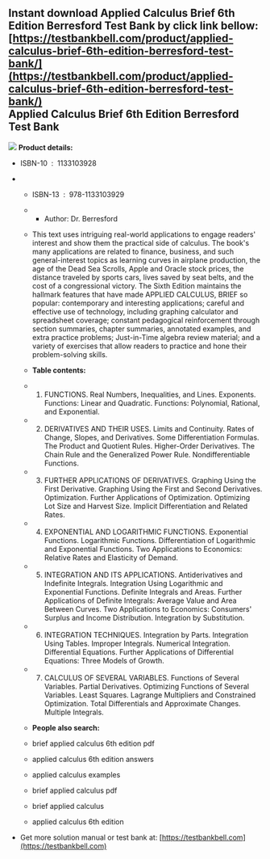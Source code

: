 Instant download **Applied Calculus Brief 6th Edition Berresford Test Bank** by click link bellow:  
[https://testbankbell.com/product/applied-calculus-brief-6th-edition-berresford-test-bank/](https://testbankbell.com/product/applied-calculus-brief-6th-edition-berresford-test-bank/)  
Applied Calculus Brief 6th Edition Berresford Test Bank
-------------------------------------------------------


![](https://testbankbell.com/wp-content/uploads/2023/05/applied-calculus-brief-6th-edition-berresford-test-bank.jpg)
**Product details:**
* ISBN-10 ‏ : ‎ 1133103928
* * ISBN-13 ‏ : ‎ 978-1133103929
  * * Author: Dr. Berresford
   
  * This text uses intriguing real-world applications to engage readers' interest and show them the practical side of calculus. The book's many applications are related to finance, business, and such general-interest topics as learning curves in airplane production, the age of the Dead Sea Scrolls, Apple and Oracle stock prices, the distance traveled by sports cars, lives saved by seat belts, and the cost of a congressional victory. The Sixth Edition maintains the hallmark features that have made APPLIED CALCULUS, BRIEF so popular: contemporary and interesting applications; careful and effective use of technology, including graphing calculator and spreadsheet coverage; constant pedagogical reinforcement through section summaries, chapter summaries, annotated examples, and extra practice problems; Just-in-Time algebra review material; and a variety of exercises that allow readers to practice and hone their problem-solving skills.
 
  * **Table contents:**
  * 1. FUNCTIONS. Real Numbers, Inequalities, and Lines. Exponents. Functions: Linear and Quadratic. Functions: Polynomial, Rational, and Exponential.
   
  * 2. DERIVATIVES AND THEIR USES. Limits and Continuity. Rates of Change, Slopes, and Derivatives. Some Differentiation Formulas. The Product and Quotient Rules. Higher-Order Derivatives. The Chain Rule and the Generalized Power Rule. Nondifferentiable Functions.
   
  * 3. FURTHER APPLICATIONS OF DERIVATIVES. Graphing Using the First Derivative. Graphing Using the First and Second Derivatives. Optimization. Further Applications of Optimization. Optimizing Lot Size and Harvest Size. Implicit Differentiation and Related Rates.
   
  * 4. EXPONENTIAL AND LOGARITHMIC FUNCTIONS. Exponential Functions. Logarithmic Functions. Differentiation of Logarithmic and Exponential Functions. Two Applications to Economics: Relative Rates and Elasticity of Demand.
   
  * 5. INTEGRATION AND ITS APPLICATIONS. Antiderivatives and Indefinite Integrals. Integration Using Logarithmic and Exponential Functions. Definite Integrals and Areas. Further Applications of Definite Integrals: Average Value and Area Between Curves. Two Applications to Economics: Consumers' Surplus and Income Distribution. Integration by Substitution.
   
  * 6. INTEGRATION TECHNIQUES. Integration by Parts. Integration Using Tables. Improper Integrals. Numerical Integration. Differential Equations. Further Applications of Differential Equations: Three Models of Growth.
   
  * 7. CALCULUS OF SEVERAL VARIABLES. Functions of Several Variables. Partial Derivatives. Optimizing Functions of Several Variables. Least Squares. Lagrange Multipliers and Constrained Optimization. Total Differentials and Approximate Changes. Multiple Integrals.
   
  * **People also search:**
 
  * brief applied calculus 6th edition pdf
 
  * applied calculus 6th edition answers
 
  * applied calculus examples
 
  * brief applied calculus pdf
 
  * brief applied calculus
 
  * applied calculus 6th edition
 
*  Get more solution manual or test bank at: [https://testbankbell.com](https://testbankbell.com)
